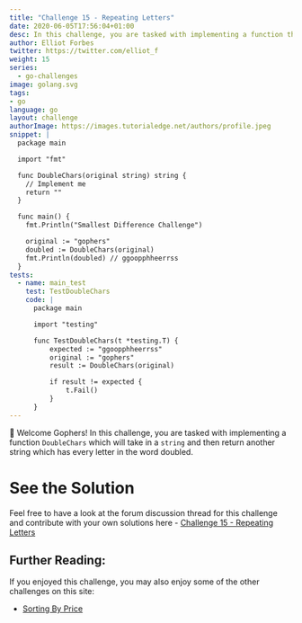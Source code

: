 ```yaml
---
title: "Challenge 15 - Repeating Letters"
date: 2020-06-05T17:56:04+01:00
desc: In this challenge, you are tasked with implementing a function that takes in a string and then duplicates the characters twice within the string. 
author: Elliot Forbes
twitter: https://twitter.com/elliot_f
weight: 15
series: 
  - go-challenges
image: golang.svg 
tags:
- go
language: go
layout: challenge
authorImage: https://images.tutorialedge.net/authors/profile.jpeg
snippet: |
  package main

  import "fmt"

  func DoubleChars(original string) string {
    // Implement me
    return ""
  }

  func main() {
    fmt.Println("Smallest Difference Challenge")

    original := "gophers"
    doubled := DoubleChars(original)
    fmt.Println(doubled) // ggoopphheerrss
  }
tests:
  - name: main_test
    test: TestDoubleChars
    code: |
      package main

      import "testing"

      func TestDoubleChars(t *testing.T) {
          expected := "ggoopphheerrss"
          original := "gophers"
          result := DoubleChars(original)

          if result != expected {
              t.Fail()
          }
      }
---
```


👋 Welcome Gophers! In this challenge, you are tasked with implementing a function `DoubleChars` which will take in a `string` and then return another string which has every letter in the word doubled.


# See the Solution

Feel free to have a look at the forum discussion thread for this challenge and contribute with your own solutions here - [Challenge 15 - Repeating Letters](https://discuss.tutorialedge.net/t/challenge-15-repeating-letters/36) 

## Further Reading:

If you enjoyed this challenge, you may also enjoy some of the other challenges on this site:

* [Sorting By Price](/challenges/go/sort-by-price/)